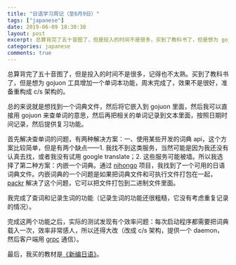 ```yaml
---
title: "日语学习周记（至6月9日）"
tags: ["japanese"]
date: 2019-06-09 18:30:38
layout: post
excerpt: 总算背完了五十音图了，但是投入的时间不是很多，买到了教科书了，但是想为 gojuon 工具增加一个单词本功能，周末完成了，效果不是很好，准备重构成 c/s 架构的。
categories: japanese
comments: true
---
```


总算背完了五十音图了，但是投入的时间不是很多，记得也不太熟。买到了教科书了，但是想为 gojuon 工具增加一个单词本功能，周末完成了，效果不是很好，准备重构成 c/s 架构的。

总的来说就是想找到一个词典文件，然后将它嵌入到 gojuon 里面，然后我可以直接用 gojuon 来查单词的意思，然后再把相关的单词记录到文本里面，按照日期时间记录，然后提供复习功能。

首先解决查单词的问题，有两种解决方案：一、使用某些开发的词典 api，这个方案比较简单，但是有两个缺点——1. 我找不到这类服务，当然可能是因为我还没有认真去找，或者我没有试用 google translate；2. 这些服务可能被墙。所以我选择了第二种方案：内嵌一个词典。通过 [nihongo](https://github.com/gojp/nihongo) 项目，我找到了一个可用的日语词典文件。内嵌词典的一个问题是如果把词典文件和可执行文件打包在一起，[packr](https://github.com/gobuffalo/packr/tree/master/v2) 解决了这个问题，它可以把文件打包到二进制文件里面。

我完成了查词和记录生词的功能（记录生词的功能还很粗糙，它没有考虑重复记录的情况）。

完成这两个功能之后，实际的测试发现有个效率问题：每次启动程序都需要把词典载入一次，效率非常感人，所以还得大改（改成 c/s 架构，提供一个 daemon，然后客户端用 [grpc](https://grpc.io/) 通信）。

最后，我买的教材是[《新编日语》](https://book.douban.com/subject/4137149/)。
